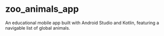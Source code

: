 # zoo_animals_app
An educational mobile app built with Android Studio and Kotlin, featuring a navigable list of global animals. 

